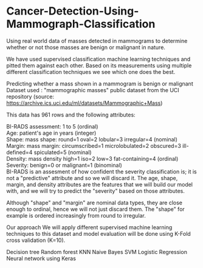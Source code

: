 # Cancer-Detection-Using-Mammograph-Classification

Using real world data of masses detected in mammograms to determine whether or not those masses are benign or malignant in nature.

We have used supervised classification machine learning techniques and pitted them against each other. Based on its measurements using multiple different classification techniques we see which one does the best.

Predicting whether a mass shown in a mammogram is benign or malignant
Dataset used : "mammographic masses" public dataset from the UCI repository (source: https://archive.ics.uci.edu/ml/datasets/Mammographic+Mass)

This data has 961 rows and the following attributes:

BI-RADS assessment: 1 to 5 (ordinal)\
Age: patient's age in years (integer)\
Shape: mass shape: round=1 oval=2 lobular=3 irregular=4 (nominal)\
Margin: mass margin: circumscribed=1 microlobulated=2 obscured=3 ill-defined=4 spiculated=5 (nominal)\
Density: mass density high=1 iso=2 low=3 fat-containing=4 (ordinal)\
Severity: benign=0 or malignant=1 (binominal)\
BI-RADS is an assesment of how confident the severity classification is; it is not a "predictive" attribute and so we will discard it. The age, shape, margin, and density attributes are the features that we will build our model with, and we will try to predict the "severity" based on those attributes.

Although "shape" and "margin" are nominal data types, they are close enough to ordinal, hence we will not just discard them. The "shape" for example is ordered increasingly from round to irregular.

Our approach
We will apply different supervised machine learning techniques to this dataset and model evaluation will be done using K-Fold cross validation (K=10).

Decision tree
Random forest
KNN
Naive Bayes
SVM
Logistic Regression
Neural network using Keras

